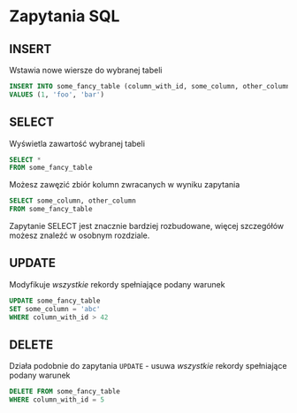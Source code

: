 # Zapytania SQL

## INSERT

Wstawia nowe wiersze do wybranej tabeli

```SQL
INSERT INTO some_fancy_table (column_with_id, some_column, other_column)
VALUES (1, 'foo', 'bar')
```

## SELECT

Wyświetla zawartość wybranej tabeli

```SQL
SELECT *
FROM some_fancy_table
```

Możesz zawęzić zbiór kolumn zwracanych w wyniku zapytania

```SQL
SELECT some_column, other_column
FROM some_fancy_table
```

Zapytanie SELECT jest znacznie bardziej rozbudowane, więcej szczegółów możesz znaleźć w osobnym rozdziale.

## UPDATE

Modyfikuje *wszystkie* rekordy spełniające podany warunek

```SQL
UPDATE some_fancy_table
SET some_column = 'abc'
WHERE column_with_id > 42
```

## DELETE

Działa podobnie do zapytania `UPDATE` - usuwa *wszystkie* rekordy spełniające podany warunek

```SQL
DELETE FROM some_fancy_table
WHERE column_with_id = 5
```
